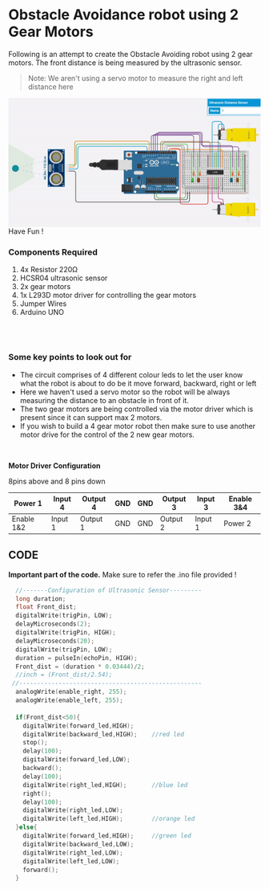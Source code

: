 <h1>Obstacle Avoidance robot using 2 Gear Motors</h1>

<div>
   <p>Following is an attempt to create the Obstacle Avoiding robot using 2 gear motors. The front distance is being measured by the ultrasonic sensor.</p>
  
  >Note: We aren't using a servo motor to measure the right and left distance here
  
  <img width=700 align=right src="https://github.com/Electroversity/Electroverse/blob/main/Intermediate%202/07-Obstacle%20Avoiding%20Robot%20with%202%20motors/obstacle%20avoiding.gif">
 <br>
     
  <p>Have Fun !</p>
  
  <h3>Components Required</h3>
  <ol>
    <li>4x Resistor 220Ω</li>
    <li>HCSR04 ultrasonic sensor</li>
    <li>2x gear motors</li>
    <li>1x L293D motor driver for controlling the gear motors</li>
    <li>Jumper Wires</li>
    <li>Arduino UNO</li>
  </ol>
</div><br><br>

<h3>Some key points to look out for</h3>
<p>
  <ul>
    <li>The circuit comprises of 4 different colour leds to let the user know what the robot is about to do be it move forward, backward, right or left</li>
    <li>Here we haven't used a servo motor so the robot will be always measuring the distance to an obstacle in front of it.</li>
    <li>The two gear motors are being controlled via the motor driver which is present since it can support max 2 motors.</li>
    <li>If you wish to build a 4 gear motor robot then make sure to use another motor drive for the control of the 2 new gear motors.</li>
  </ul><br>
  
  <b>Motor Driver Configuration</b>
  
  8pins above and 8 pins down
  
  | Power 1 | Input 4 | Output 4 | GND | GND | Output 3 | Input 3 | Enable 3&4 |
  | --- | --- | --- | --- | --- | --- | --- | --- |
  | Enable 1&2 | Input 1 | Output 1 | GND | GND | Output 2 | Input 1 | Power 2 |
  
</p>



<h2>CODE</h2>
<p><b>Important part of the code.</b> Make sure to refer the .ino file provided !</p>

```C++
  //-------Configuration of Ultrasonic Sensor---------
  long duration;
  float Front_dist;
  digitalWrite(trigPin, LOW);
  delayMicroseconds(2);
  digitalWrite(trigPin, HIGH);
  delayMicroseconds(20);
  digitalWrite(trigPin, LOW);
  duration = pulseIn(echoPin, HIGH);
  Front_dist = (duration * 0.03444)/2;
  //inch = (Front_dist/2.54);
 //---------------------------------------------------
  analogWrite(enable_right, 255);
  analogWrite(enable_left, 255);
  
  if(Front_dist<50){
    digitalWrite(forward_led,HIGH);
    digitalWrite(backward_led,HIGH);	//red led
    stop();
    delay(100);
    digitalWrite(forward_led,LOW);
    backward();
    delay(100);
    digitalWrite(right_led,HIGH);		//blue led
    right();
    delay(100);
    digitalWrite(right_led,LOW);
    digitalWrite(left_led,HIGH);		//orange led
  }else{
    digitalWrite(forward_led,HIGH);		//green led
    digitalWrite(backward_led,LOW);
    digitalWrite(right_led,LOW);
    digitalWrite(left_led,LOW);
    forward();
  }
```
